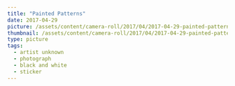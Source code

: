 ```yaml
---
title: "Painted Patterns"
date: 2017-04-29
picture: /assets/content/camera-roll/2017/04/2017-04-29-painted-patterns/20170429_221236507_iOS.jpg
thumbnail: /assets/content/camera-roll/2017/04/2017-04-29-painted-patterns/20170429_221236507_iOS-thumbnail.jpg
type: picture
tags:
  - artist unknown
  - photograph
  - black and white
  - sticker
---
```

